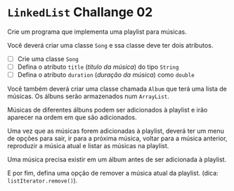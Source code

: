 # `LinkedList` Challange 02

Crie um programa que implementa uma playlist para músicas.

Você deverá criar uma classe `Song` e ssa classe deve ter dois atributos.

- [ ] Crie uma classe `Song`
- [ ] Defina o atributo `title` (_título da música_) do tipo `String`
- [ ] Defina o atributo `duration` (_duração da música_) como `double`

Você também deverá criar uma classe chamada `Album` que terá uma lista de músicas. Os álbuns serão armazenados num `ArrayList`.

Músicas de diferentes álbuns podem ser adicionados à playlist e irão aparecer na ordem em que são adicionados.

Uma vez que as músicas forem adicionadas à playlist, deverá ter um menu de opções para sair, ir para a próxima música, voltar para a música anterior, reproduzir a música atual e listar as músicas na playlist.

Uma música precisa existir em um álbum antes de ser adicionada à playlist.

E por fim, defina uma opção de remover a música atual da playlist. (dica: `listIterator.remove()`).